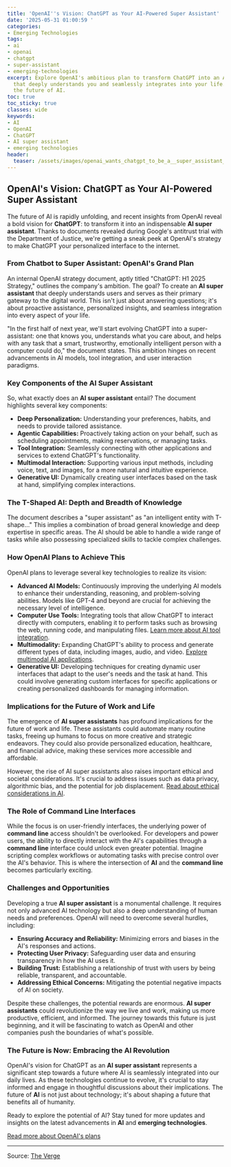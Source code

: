 ```yaml
---
title: 'OpenAI''s Vision: ChatGPT as Your AI-Powered Super Assistant'
date: '2025-05-31 01:00:59 '
categories:
- Emerging Technologies
tags:
- ai
- openai
- chatgpt
- super-assistant
- emerging-technologies
excerpt: Explore OpenAI's ambitious plan to transform ChatGPT into an AI super assistant
  that deeply understands you and seamlessly integrates into your life. Learn about
  the future of AI.
toc: true
toc_sticky: true
classes: wide
keywords:
- AI
- OpenAI
- ChatGPT
- AI super assistant
- emerging technologies
header:
  teaser: /assets/images/openai_wants_chatgpt_to_be_a__super_assistant__for_20250531010058.jpg
---
```


## OpenAI's Vision: ChatGPT as Your AI-Powered Super Assistant

The future of AI is rapidly unfolding, and recent insights from OpenAI reveal a bold vision for **ChatGPT**: to transform it into an indispensable **AI super assistant**. Thanks to documents revealed during Google's antitrust trial with the Department of Justice, we're getting a sneak peek at OpenAI's strategy to make ChatGPT your personalized interface to the internet.

### From Chatbot to Super Assistant: OpenAI's Grand Plan

An internal OpenAI strategy document, aptly titled "ChatGPT: H1 2025 Strategy," outlines the company's ambition. The goal? To create an **AI super assistant** that deeply understands users and serves as their primary gateway to the digital world. This isn't just about answering questions; it's about proactive assistance, personalized insights, and seamless integration into every aspect of your life.

"In the first half of next year, we'll start evolving ChatGPT into a super-assistant: one that knows you, understands what you care about, and helps with any task that a smart, trustworthy, emotionally intelligent person with a computer could do," the document states. This ambition hinges on recent advancements in AI models, tool integration, and user interaction paradigms.

### Key Components of the AI Super Assistant

So, what exactly does an **AI super assistant** entail? The document highlights several key components:

*   **Deep Personalization:** Understanding your preferences, habits, and needs to provide tailored assistance.
*   **Agentic Capabilities:** Proactively taking action on your behalf, such as scheduling appointments, making reservations, or managing tasks.
*   **Tool Integration:** Seamlessly connecting with other applications and services to extend ChatGPT's functionality.
*   **Multimodal Interaction:** Supporting various input methods, including voice, text, and images, for a more natural and intuitive experience.
*   **Generative UI:** Dynamically creating user interfaces based on the task at hand, simplifying complex interactions.

### The T-Shaped AI: Depth and Breadth of Knowledge

The document describes a "super assistant" as "an intelligent entity with T-shape…" This implies a combination of broad general knowledge and deep expertise in specific areas.  The AI should be able to handle a wide range of tasks while also possessing specialized skills to tackle complex challenges.

### How OpenAI Plans to Achieve This

OpenAI plans to leverage several key technologies to realize its vision:

*   **Advanced AI Models:** Continuously improving the underlying AI models to enhance their understanding, reasoning, and problem-solving abilities.  Models like GPT-4 and beyond are crucial for achieving the necessary level of intelligence.
*   **Computer Use Tools:** Integrating tools that allow ChatGPT to interact directly with computers, enabling it to perform tasks such as browsing the web, running code, and manipulating files. [Learn more about AI tool integration](URL).
*   **Multimodality:** Expanding ChatGPT's ability to process and generate different types of data, including images, audio, and video. [Explore multimodal AI applications](URL).
*   **Generative UI:** Developing techniques for creating dynamic user interfaces that adapt to the user's needs and the task at hand.  This could involve generating custom interfaces for specific applications or creating personalized dashboards for managing information.

### Implications for the Future of Work and Life

The emergence of **AI super assistants** has profound implications for the future of work and life. These assistants could automate many routine tasks, freeing up humans to focus on more creative and strategic endeavors. They could also provide personalized education, healthcare, and financial advice, making these services more accessible and affordable.

However, the rise of AI super assistants also raises important ethical and societal considerations.  It's crucial to address issues such as data privacy, algorithmic bias, and the potential for job displacement.  [Read about ethical considerations in AI](URL).

### The Role of Command Line Interfaces

While the focus is on user-friendly interfaces, the underlying power of **command line** access shouldn't be overlooked. For developers and power users, the ability to directly interact with the AI's capabilities through a **command line** interface could unlock even greater potential. Imagine scripting complex workflows or automating tasks with precise control over the AI's behavior. This is where the intersection of **AI** and the **command line** becomes particularly exciting.

### Challenges and Opportunities

Developing a true **AI super assistant** is a monumental challenge. It requires not only advanced AI technology but also a deep understanding of human needs and preferences.  OpenAI will need to overcome several hurdles, including:

*   **Ensuring Accuracy and Reliability:** Minimizing errors and biases in the AI's responses and actions.
*   **Protecting User Privacy:** Safeguarding user data and ensuring transparency in how the AI uses it.
*   **Building Trust:** Establishing a relationship of trust with users by being reliable, transparent, and accountable.
*   **Addressing Ethical Concerns:** Mitigating the potential negative impacts of AI on society.

Despite these challenges, the potential rewards are enormous.  **AI super assistants** could revolutionize the way we live and work, making us more productive, efficient, and informed. The journey towards this future is just beginning, and it will be fascinating to watch as OpenAI and other companies push the boundaries of what's possible.

### The Future is Now: Embracing the AI Revolution

OpenAI's vision for ChatGPT as an **AI super assistant** represents a significant step towards a future where AI is seamlessly integrated into our daily lives. As these technologies continue to evolve, it's crucial to stay informed and engage in thoughtful discussions about their implications. The future of **AI** is not just about technology; it's about shaping a future that benefits all of humanity.

Ready to explore the potential of AI? Stay tuned for more updates and insights on the latest advancements in **AI** and **emerging technologies**.

[Read more about OpenAI's plans](URL)


---

Source: [The Verge](https://www.theverge.com/command-line-newsletter/677705/openai-chatgpt-super-assistant)